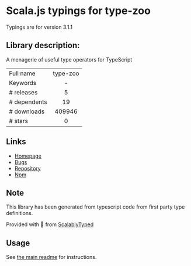 
# Scala.js typings for type-zoo

Typings are for version 3.1.1

## Library description:
A menagerie of useful type operators for TypeScript

|                    |                 |
| ------------------ | :-------------: |
| Full name          | type-zoo |
| Keywords           | - |
| # releases         | 5 |
| # dependents       | 19 |
| # downloads        | 409946 |
| # stars            | 0 |

## Links
- [Homepage](https://github.com/pelotom/type-zoo#readme)
- [Bugs](https://github.com/pelotom/type-zoo/issues)
- [Repository](https://github.com/pelotom/type-zoo)
- [Npm](https://www.npmjs.com/package/type-zoo)
    


## Note
This library has been generated from typescript code from first party type definitions.

Provided with :purple_heart: from [ScalablyTyped](https://github.com/oyvindberg/ScalablyTyped)

## Usage
See [the main readme](../../readme.md) for instructions.


